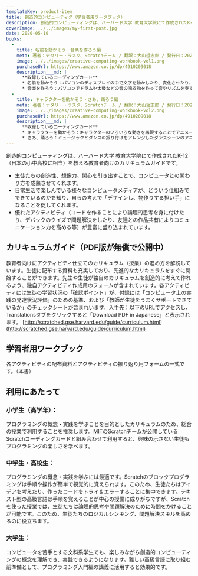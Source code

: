 ```yaml
---
templateKey: product-item
title: 創造的コンピューティグ（学習者用ワークブック）
description: 創造的コンピューティングは、ハーバード大学 教育大学院にて作成されたK-12（日本の小中高校に相当）を教える教育者向けのカリキュラムガイドです。
coverImage: ../../images/my-first-post.jpg
date: 2020-05-10
books:
  -
    title: 名前を動かそう・音楽を作ろう編
    meta: 著者：ナタリー・ラスク、Scratchチーム / 翻訳：大山哲志郎 / 発行日：2020年4月30日 / サイズ・仕様：A5・フルカラー・44ページ / ISBN：9784910209012
    image: ../../images/creative-computing-workbook-vol1.png
    purchaseUrl: https://www.amazon.co.jp/dp/4910209018
    description___md: |
      **収録しているコーディングカード**
      * 名前を動かそう：パソコンのディスプレイの中で文字を動かしたり、変化させたり、音がつけられることを体験できます）
      * 音楽を作ろう：パソコンでドラムや太鼓などの音の鳴る物を作って音やリズムを奏でられることを体験できます）
  -
    title: キャラクターを動かそう・さあ、踊ろう編
    meta: 著者：ナタリー・ラスク、Scratchチーム / 翻訳：大山哲志郎 / 発行日：2020年5月7日 / サイズ・仕様：A5・フルカラー・46ページ / ISBN：9784910209029
    image: ../../images/creative-computing-workbook-vol2.png
    purchaseUrl: https://www.amazon.co.jp/dp/4910209018
    description___md: |
      **収録しているコーディングカード**
      * キャラクターを動かそう：キャラクターのいろいろな動きを再現することでアニメーションの基本の動き作りを体験します
      * さあ、踊ろう：ミュージックとダンスの振り付けをアレンジしたダンスシーンのアニメーション作りを体験します
---
```


創造的コンピューティングは、ハーバード大学 教育大学院にて作成されたK-12（日本の小中高校に相当）を教える教育者向けのカリキュラムガイドです。

* 生徒たちの創造性、想像力、関心を引き出すことで、コンピュータとの関わり方を成熟させてくれます。
* 日常生活で楽しんでいる様々なコンピュータメディアが、どういう仕組みでできているのかを知り、自らの考えで「デザインし、物作りする担い手」になることを促してくれます。
* 優れたアクティビティ（コードを作ることにより論理的思考を身に付けたり、デバックのクイズで問題解決をしたり、友達との作品共有によりコミュニケーション力を高める等）が豊富に盛り込まれています。

## カリキュラムガイド（PDF版が無償で公開中）
教育者向けにアクティビティ仕立てのカリキュラム（授業）の進め方を解説しています。生徒に配布する資料も充実しており、先進的なカリキュラムをすぐに開始することができます。先生や生徒が独自のカリキュラムを創造的に考えて作れるよう、独自アクティビティ作成用のフォームが含まれています。各アクティビティには生徒の学習状況の「確認ポイント」が、付録には「コンピュータ上の実践の発達状況評価」のための基準、および「教師が生徒をうまくサポートできているか」のチェックシートが含まれいます。入手先：以下のURLでアクセスし、Translationsタブをクリックすると「Download PDF in Japanese」と表示されます。
[http://scratched.gse.harvard.edu/guide/curriculum.html](http://scratched.gse.harvard.edu/guide/curriculum.html)

## 学習者用ワークブック
各アクティビティの配布資料とアクティビティの振り返り用フォームの一式です。（本書）

## 利用にあたって
### 小学生（高学年）：
プログラミングの概念・実践を学ぶことを目的としたカリキュラムのため、総合の授業で利用することを推奨します。MITのScratchチームが公開しているScratchコーディングカードと組み合わせて利用すると、興味の示さない生徒もプログラミングの楽しさを学べます。

### 中学生・高校生：
プログラミングの概念・実践を学ぶには最適です。Scratchのブロックプログラミングは手順や操作が簡単で視覚的に覚えられます。このため、生徒たちはアイデアを考えたり、作ったコードをトライ＆エラーすることに集中できます。テキスト型の高級言語は手順を覚えることが中心の授業に成りがちですが、Scratchを使った授業では、生徒たちは論理的思考や問題解決のために時間をかけることが可能です。このため、生徒たちのロジカルシンキング、問題解決スキルを高めるのに役立ちます。

### 大学生：
コンピュータを苦手とする文科系学生でも、楽しみながら創造的コンピューティングの概念を理解でき、実践できるようになります。難しい高級言語に取り組む前準備として、プログラミング入門編の講義に活用すると効果的です。

